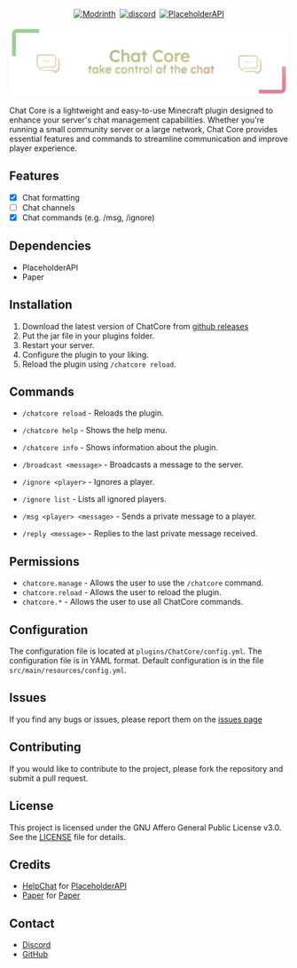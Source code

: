 <span style="display:flex;gap:.5em;justify-content:center;;align-items:center;">
<a href="https://modrinth.com/plugin/chatcore">
<img src="https://img.shields.io/badge/Modrinth-11111b?style=for-the-badge&logo=modrinth" alt="Modrinth" />
</a>

<a href="https://discord.gg/hQT8W434h3">
<img src="https://img.shields.io/badge/Discord-5865F2?style=for-the-badge&logo=discord&logoColor=white" alt="discord">
</a>

<a href="https://www.spigotmc.org/resources/placeholderapi.6245/">
<img src="https://img.shields.io/badge/Requires-PlaceholderAPI-11111b?style=for-the-badge&logo=openjdk&logoColor=white&labelColor=1e1e2e" alt="PlaceholderAPI"></a>
</span>

![ChatCore Banner](assets/chatcore%20banner%20tra.png)

Chat Core is a lightweight and easy-to-use Minecraft plugin designed to enhance your server's chat management
capabilities. Whether you're running a small community server or a large network, Chat Core provides essential features
and commands to streamline communication and improve player experience.

## Features

- [x] Chat formatting
- [ ] Chat channels
- [x] Chat commands (e.g. /msg, /ignore)

## Dependencies

- PlaceholderAPI
- Paper

## Installation

1. Download the latest version of ChatCore
   from [github releases](https://github.com/km-systems/chatcore/releases/tag/0.0.1)
2. Put the jar file in your plugins folder.
3. Restart your server.
4. Configure the plugin to your liking.
5. Reload the plugin using `/chatcore reload`.

## Commands

- `/chatcore reload` - Reloads the plugin.
- `/chatcore help` - Shows the help menu.
- `/chatcore info` - Shows information about the plugin.

- `/broadcast <message>` - Broadcasts a message to the server.

- `/ignore <player>` - Ignores a player.
- `/ignore list` - Lists all ignored players.

- `/msg <player> <message>` - Sends a private message to a player.
- `/reply <message>` - Replies to the last private message received.

## Permissions

- `chatcore.manage` - Allows the user to use the `/chatcore` command.
- `chatcore.reload` - Allows the user to reload the plugin.
- `chatcore.*` - Allows the user to use all ChatCore commands.

## Configuration

The configuration file is located at `plugins/ChatCore/config.yml`. The configuration file is in YAML format.
Default configuration is in the file `src/main/resources/config.yml`.

## Issues

If you find any bugs or issues, please report them on the [issues page](https://github.com/km-systems/chatcore/issues)

## Contributing

If you would like to contribute to the project, please fork the repository and submit a pull request.

## License

This project is licensed under the GNU Affero General Public License v3.0. See the [LICENSE](LICENSE) file for details.

## Credits

- [HelpChat](https://helpch.at) for [PlaceholderAPI](https://www.spigotmc.org/resources/placeholderapi.6245/)
- [Paper](https://papermc.io) for [Paper](https://papermc.io/downloads)

## Contact

- [Discord](https://discord.gg/hQT8W434h3)
- [GitHub](https://github.com/km-systems)
